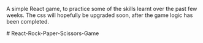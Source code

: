 A simple React game, to practice some of the skills learnt over the past few weeks. The css will hopefully be upgraded soon, after the game logic has been completed.


#   R e a c t - R o c k - P a p e r - S c i s s o r s - G a m e  
 